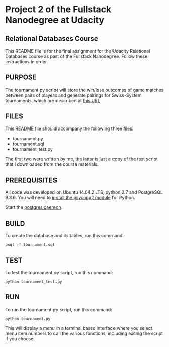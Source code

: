 Project 2 of the Fullstack Nanodegree at Udacity
================================================
Relational Databases Course
---------------------------

This README file is for the final assignment for the Udacity Relational Databases course as part of the Fullstack Nanodegree. Follow these instructions in order.

PURPOSE
-------
The tournament.py script will store the win/lose outcomes of game matches between pairs of players and generate pairings for Swiss-System tournaments, which are described at [this URL](https://en.wikipedia.org/wiki/Swiss-system_tournament)

FILES
-----
This README file should accompany the following three files:

* tournament.py
* tournament.sql
* tournament_test.py

The first two were written by me, the latter is just a copy of the test script that I downloaded from the course materials.

PREREQUISITES
-------------
All code was developed on Ubuntu 14.04.2 LTS, python 2.7 and PostgreSQL 9.3.6. You will need to [install the psycopg2 module][1] for Python.

Start the [postgres daemon][2].

BUILD
-----
To create the database and its tables, run this command:

    psql -f tournament.sql


TEST
----
To test the tournament.py script, run this command:

    python tournament_test.py

RUN
---
To run the tournament.py script, run this command:

    python tournament.py

This will display a menu in a terminal based interface where you select menu
item numbers to call the various functions, including exiting the script if you
choose.

[1]:http://initd.org/psycopg/docs/install.html
[2]:http://www.postgresql.org/docs/9.3/static/server-start.html
